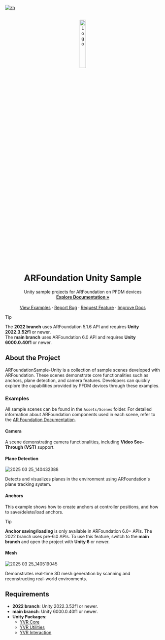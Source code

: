 [![zh](https://img.shields.io/badge/lang-zh-green.svg)](./README.zh.md)

<br />
<div align="center">
    <a href="{{PROJECT_REPO_URL}}">
        <img src="https://www.pfdm.cn/en/static/img/logo.2b1b07e.png" alt="Logo" width="20%">
    </a>
    <h1 align="center">ARFoundation Unity Sample</h1>
    <p align="center">
        Unity sample projects for ARFoundation on PFDM devices
        <br />
        <a href="https://github.com/PlayForDreamDevelopers/ARFoundationSample-Unity/blob/main/README.md"><strong>Explore Documentation »</strong></a>
        <br />
        <br />
        <a href="https://github.com/PlayForDreamDevelopers/ARFoundationSample-Unity#examples">View Examples</a>
        &middot;
        <a href="https://github.com/PlayForDreamDevelopers/ARFoundationSample-Unity/issues/new?template=bug_report.yml">Report Bug</a>
        &middot;
        <a href="https://github.com/PlayForDreamDevelopers/ARFoundationSample-Unity/issues/new?template=feature_request.yml">Request Feature</a>
        &middot;
        <a href="https://github.com/PlayForDreamDevelopers/ARFoundationSample-Unity/issues/new?template=documentation_update.yml">Improve Docs</a>
    </p>
</div>

> [!TIP]
>
> The **2022 branch** uses ARFoundation 5.1.6 API and requires **Unity 2022.3.52f1** or newer.  
> The **main branch** uses ARFoundation 6.0 API and requires **Unity 6000.0.40f1** or newer.

## About the Project

ARFoundationSample-Unity is a collection of sample scenes developed with ARFoundation. These scenes demonstrate core functionalities such as anchors, plane detection, and camera features. Developers can quickly explore the capabilities provided by PFDM devices through these examples.

### Examples

All sample scenes can be found in the `Assets/Scenes` folder. For detailed information about ARFoundation components used in each scene, refer to the [AR Foundation Documentation](https://docs.unity3d.com/Packages/com.unity.xr.arfoundation@6.1/manual/index.html).

#### Camera

A scene demonstrating camera functionalities, including **Video See-Through (VST)** support.

#### Plane Detection
![2025 03 25_140432388](https://github.com/user-attachments/assets/f7a34daa-3629-491f-95ee-6edb1fdab5dc)

Detects and visualizes planes in the environment using ARFoundation's plane tracking system.

#### Anchors

This example shows how to create anchors at controller positions, and how to save/delete/load anchors.
> [!TIP]
>
> **Anchor saving/loading** is only available in ARFoundation 6.0+ APIs. The 2022 branch uses pre-6.0 APIs. To use this feature, switch to the **main branch** and open the project with **Unity 6** or newer.

#### Mesh
![2025 03 25_140519045](https://github.com/user-attachments/assets/1f106748-1310-41e9-afbc-a7c9618562b4)

Demonstrates real-time 3D mesh generation by scanning and reconstructing real-world environments.

## Requirements

- **2022 branch**: Unity 2022.3.52f1 or newer.
- **main branch**: Unity 6000.0.40f1 or newer.
- **Unity Packages**:
  - [YVR Core](https://github.com/PlayForDreamDevelopers/com.yvr.core-mirror)
  - [YVR Utilities](https://github.com/PlayForDreamDevelopers/com.yvr.Utilities-mirror)
  - [YVR Interaction](https://github.com/PlayForDreamDevelopers/com.yvr.interaction-mirror)
